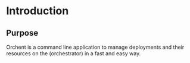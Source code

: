 # Introduction

## Purpose

Orchent is a command line application to manage deployments and their resources on the \(orchestrator\) in a fast and easy way.

